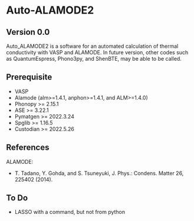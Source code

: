 Auto-ALAMODE2
=====================

Version 0.0
---------------

Auto_ALAMODE2 is a software for an automated calculation of thermal conductivity with VASP and ALAMODE.
In future version, other codes such as QuantumEspress, Phono3py, and ShenBTE, may be able to be called.

Prerequisite
----------------

* VASP
* Alamode (alm>=1.4.1, anphon>=1.4.1, and ALM>=1.4.0)
* Phonopy   >= 2.15.1
* ASE       >= 3.22.1
* Pymatgen  >= 2022.3.24
* Spglib    >= 1.16.5
* Custodian >= 2022.5.26


References
-----------

ALAMODE:

- T. Tadano, Y. Gohda, and S. Tsuneyuki, J. Phys.: Condens. Matter 26, 225402 (2014).




To Do
--------

* LASSO with a command, but not from python

